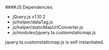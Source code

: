 ####JS Dependencies

- jQuery.js v1.10.2
- js/helper/dataTag.js
- js/helper/staticMapUrlConverter.js
- js/modules/jquery.ta.customstaticmap.js

jquery.ta.customstaticmap.js is self instantiated.